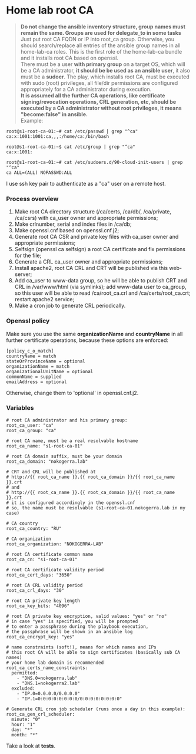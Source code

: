 # Home lab root CA
> **Do not change the ansible inventory structure, group names must remain the same. Groups are used for delegate_to in some tasks**
> Just put root CA FQDN or IP into root_ca group.
> Otherwise, you should search/replace all entries of the ansible group names in all home-lab-ca roles.
This is the first role of the home-lab-ca bundle and it installs root CA based on openssl.<br />
There must be a user **with primary group** on a target OS, which will be a CA administrator, **it should be be used as an ansible user**, it also must be a **sudoer**. The play, which installs root CA, must be executed with sudo (root) privileges, all file/dir permissions are configured appropriately for a CA administrator during execution.<br />
**It is assumed all the further CA operations, like certificate signing/revocation operations, CRL generation, etc, should be executed by a CA administrator without root privileges, it means "become:false" in ansible.**<br />
Example:
```
root@s1-root-ca-01:~# cat /etc/passwd | grep "^ca"
ca:x:1001:1001:ca,,,:/home/ca:/bin/bash

root@s1-root-ca-01:~$ cat /etc/group | grep "^ca"
ca:x:1001:

root@s1-root-ca-01:~# cat /etc/sudoers.d/90-cloud-init-users | grep "^ca"
ca ALL=(ALL) NOPASSWD:ALL
```
I use ssh key pair to authenticate as a "ca" user on a remote host.
### Process overview
1. Make root CA directory structure (/ca/certs, /ca/db/, /ca/private, /ca/csrs) with ca_user owner and appropriate permissions;
2. Make crlnumber, serial and index files in /ca/db;
3. Make openssl.cnf based on openssl.cnf.j2;
4. Generate root CA CSR and private key files with ca_user owner and appropriate permissions;
5. Selfsign (openssl ca selfsign) a root CA certificate and fix permissions for the file;
6. Generate a CRL ca_user owner and appropriate permissions;
7. Install apache2, root CA CRL and CRT will be published via this web-server;
8. Add ca_user to www-data group, so he will be able to publish CRT and CRL in /var/www/html (via symlinks); add www-data user to ca_group, so this user will be able to read /ca/root_ca.crl and /ca/certs/root_ca.crt; restart apache2 service;
9. Make a cron job to generate CRL periodically.
### Openssl policy
Make sure you use the same **organizationName** and **countryName** in all further certificate operations, because these options are enforced:
```
[policy_c_o_match]
countryName = match
stateOrProvinceName = optional
organizationName = match
organizationalUnitName = optional
commonName = supplied
emailAddress = optional
```
Otherwise, change them to 'optional' in openssl.cnf.j2.
### Variables
```
# root CA administrator and his primary group:
root_ca_user: "ca"
root_ca_group: "ca"

# root CA name, must be a real resolvable hostname
root_ca_name: "s1-root-ca-01"

# root CA domain suffix, must be your domain
root_ca_domain: "nokogerra.lab"

# CRT and CRL will be published at 
# http://{{ root_ca_name }}.{{ root_ca_domain }}/{{ root_ca_name }}.crt
# and
# http://{{ root_ca_name }}.{{ root_ca_domain }}/{{ root_ca_name }}.crt
# it is configured accordingly in the openssl.cnf
# so, the name must be resolvable (s1-root-ca-01.nokogerra.lab in my case)

# CA country
root_ca_country: "RU"

# CA organization 
root_ca_organization: "NOKOGERRA-LAB"

# root CA certificate common name
root_ca_cn: "s1-root-ca-01"

# root CA certificate validity period
root_ca_cert_days: "3650"

# root CA CRL validity period
root_ca_crl_days: "30"

# root CA private key length
root_ca_key_bits: "4096"

# root CA private key encryption, valid values: "yes" or "no"
# in case "yes" is specified, you will be prompted
# to enter a passphrase during the playbook execution,
# the passphrase will be shown in an ansible log
root_ca_encrypt_key: "yes"

# name constraints (soft!), means for which names and IPs
# this root CA will be able to sign certificates (basically sub CA names)
# your home lab domain is recommended
root_ca_certs_name_constraints:
  permitted:
    - "DNS.0=nokogerra.lab"
    - "DNS.1=nokogerra2.lab"
  excluded:
    - "IP.0=0.0.0.0/0.0.0.0"
    - "IP.1=0:0:0:0:0:0:0:0/0:0:0:0:0:0:0:0"

# Generate CRL cron job scheduler (runs once a day in this example):
root_ca_gen_crl_scheduler:
  minute: "0"
  hour: "1"
  day: "*"
  month: "*"
```
Take a look at **tests**.

